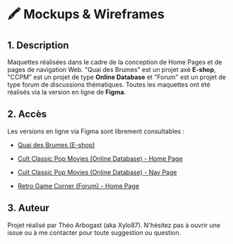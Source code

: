# 🖍️ Mockups & Wireframes 

## 1. Description
Maquettes réalisées dans le cadre de la conception de Home Pages et de pages de navigation Web.
"Quai des Brumes" est un projet axé **E-shop**, "CCPM" est un projet de type **Online Database** et "Forum" est un projet de type forum de discussions thématiques.
Toutes les maquettes ont été réalisés via la version en ligne de **Figma**.

## 2. Accès
Les versions en ligne via Figma sont librement consultables : 

- [Quai des Brumes (E-shop)](https://www.figma.com/design/D1zN2prb0KsuCFTfxXi8MV/Quai-des-Brumes?t=bfVw3jU46LGQqNjq-1)

- [Cult Classic Pop Movies (Online Database) - Home Page](https://www.figma.com/design/zM6koRKTMNnZ7x2gem2mpd/CCPM-(Cinema)---Home-Page?t=bfVw3jU46LGQqNjq-1)

- [Cult Classic Pop Movies (Online Database) - Nav Page](https://www.figma.com/design/F8cC3t7FIN4dPH1bkqPS3a/CCPM-(Cinema)---Film-Page?t=bfVw3jU46LGQqNjq-1)

- [Retro Game Corner (Forum) - Home Page](https://www.figma.com/design/3CsYbHQqGqX3R7z4cMPyKW/Forum---Retro-Game-Corner?node-id=0-1&t=rcq4RzXnF0yvInOw-1)

## 3. Auteur
Projet réalisé par Théo Arbogast (aka Xylo87).
N'hésitez pas à ouvrir une issue ou à me contacter pour toute suggestion ou question.
